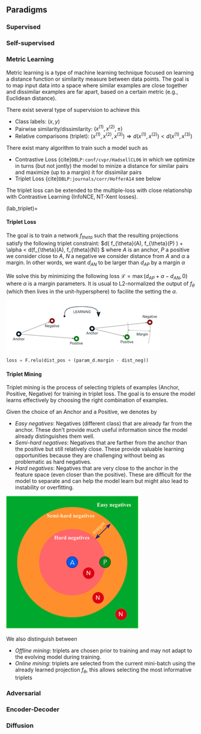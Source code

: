 ## Paradigms

### Supervised

### Self-supervised

### Metric Learning

Metric learning is a type of machine learning technique focused on learning a distance function or similarity measure between data points. The goal is to map input data into a space where similar examples are close together and dissimilar examples are far apart, based on a certain metric (e.g., Euclidean distance).

There exist several type of supervision to achieve this
- Class labels: $(x,y)$
- Pairwise similarity/dissimilarity: $(x^{(1)},x^{(2)},\pm)$
- Relative comparisons (triplet): $(x^{(1)}, x^{(2)},x^{(3)}) \Rightarrow d(x^{(1)},x^{(2)}) < d(x^{(1)},x^{(3)})$

There exist many algorithm to train such a model such as
- Contrastive Loss {cite}`DBLP:conf/cvpr/HadsellCL06` in which we optimize in turns (but not jontly) the model to minize a distance for similar pairs and maximize (up to a margin) it for dissimilar pairs
- Triplet Loss {cite}`DBLP:journals/corr/HofferA14` see below

The triplet loss can be extended to the multiple-loss with close relationship with Contrastive Learning (InfoNCE, NT-Xent losses).



(lab_triplet)=
#### Triplet Loss

The goal is to train a network $f_{theta}$ such that the resulting projections satisfy the following triplet constraint:
$d( f_{\theta}(A), f_{\theta}(P) ) + \alpha < d(f_{\theta}(A), f_{\theta}(N)) $
where $A$ is an anchor, $P$ a positive we consider close to $A$, $N$ a negative we consider distance from $A$ and $\alpha$ a margin.
In other words, we want $d_{AN}$ to be larger than $d_{AP}$ by a margin $\alpha$

We solve this by minimizing the following loss
$\mathcal{L} = \max(d_{AP} + \alpha - d_{AN},0)$ where $\alpha$ is a margin parameters.
It is usual to L2-normalized the output of $f_{\theta}$ (which then lives in the unit-hypersphere) to facilite the setting the $\alpha$.

![triplet-loss](/images/brick_triplet.png)
```python
loss = F.relu(dist_pos + (param_d.margin - dist_neg))
```


#### Triplet Mining

Triplet mining is the process of selecting triplets of examples (Anchor, Positive, Negative) for training in triplet loss.
The goal is to ensure the model learns effectively by choosing the right combination of examples.

Given the choice of an Anchor and a Positive, we denotes by

- *Easy negatives*: Negatives (different class) that are already far from the anchor. These don't provide much useful information since the model already distinguishes them well.
- *Semi-hard negatives*: Negatives that are farther from the anchor than the positive but still relatively close. These provide valuable learning opportunities because they are challenging without being as problematic as hard negatives.
- *Hard negatives*: Negatives that are very close to the anchor in the feature space (even closer than the positive). These are difficult for the model to separate and can help the model learn but might also lead to instability or overfitting.

![tripletmining](/images/brick_tripletmining.png)


We also distinguish between
- *Offline mining*: triplets are chosen prior to training and may not adapt to the evolving model during training.
- *Online mining*: triplets are selected from the current mini-batch using the already learned projection $f_{\theta}$, this allows selecting the most informative triplets



### Adversarial

### Encoder-Decoder

### Diffusion
